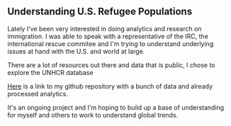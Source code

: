 ## Understanding U.S. Refugee Populations 

Lately I've been very interested in doing analytics and research on immigration. I was able to speak with a representative of the IRC, the international rescue commitee and I'm trying to understand underlying issues at hand with the U.S. and world at large.

There are a lot of resources out there and data that is public, I chose to explore the UNHCR database 

[Here](https://github.com/cwczarnik/Refugee_Study) is a link to my github repository with a bunch of data and already processed analytics.

It's an ongoing project and I'm hoping to build up a base of understanding for myself and others to work to understand global trends.
